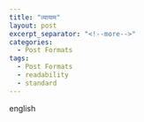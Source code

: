 ```yaml
---
title: "व्यायाम"
layout: post
excerpt_separator: "<!--more-->"
categories:
  - Post Formats
tags:
  - Post Formats
  - readability
  - standard
---
```

english
